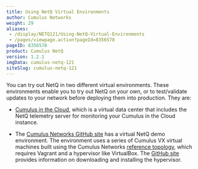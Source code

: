 ```yaml
---
title: Using NetQ Virtual Environments
author: Cumulus Networks
weight: 29
aliases:
 - /display/NETQ121/Using-NetQ-Virtual-Environments
 - /pages/viewpage.action?pageId=8356578
pageID: 8356578
product: Cumulus NetQ
version: 1.2.1
imgData: cumulus-netq-121
siteSlug: cumulus-netq-121
---
```

You can try out NetQ in two different virtual environments. These
environments enable you to try out NetQ on your own, or to test/validate
updates to your network before deploying them into production. They are:

  - [Cumulus in the
    Cloud](https://cumulusnetworks.com/products/cumulus-in-the-cloud/),
    which is a virtual data center that includes the NetQ telemetry
    server for monitoring your Cumulus in the Cloud instance.

  - The [Cumulus Networks GitHub
    site](https://github.com/CumulusNetworks/cldemo-netq) has a virtual
    NetQ demo environment. The environment uses a series of Cumulus VX
    virtual machines built using the Cumulus Networks [reference
    topology](https://github.com/cumulusnetworks/cldemo-vagrant), which
    requires Vagrant and a hypervisor like VirtualBox. The [GitHub
    site](https://github.com/CumulusNetworks/cldemo-netq) provides
    information on downloading and installing the hypervisor.

<article id="html-search-results" class="ht-content" style="display: none;">

</article>

<footer id="ht-footer">

</footer>
